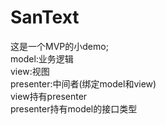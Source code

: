 # SanText
这是一个MVP的小demo;<br>
 model:业务逻辑<br>
 view:视图<br>
 presenter:中间者(绑定model和view)<br>
 view持有presenter<br>
 presenter持有model的接口类型<br>
